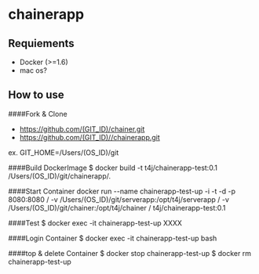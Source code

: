 chainerapp
=====================
## Requiements

- Docker (>=1.6)
- mac os?

## How to use

####Fork & Clone
- https://github.com/(GIT_ID)/chainer.git
- https://github.com/(GIT_ID)//chainerapp.git

ex. GIT_HOME=/Users/(OS_ID)/git

####Build DockerImage
  $ docker build -t t4j/chainerapp-test:0.1 /Users/(OS_ID)/git/chainerapp/.

####Start Container
  docker run --name chainerapp-test-up -i -t -d -p 8080:8080 /
    -v /Users/(OS_ID)/git/serverapp:/opt/t4j/serverapp /
    -v /Users/(OS_ID)/git/chainer:/opt/t4j/chainer /
    t4j/chainerapp-test:0.1

####Test
  $ docker exec -it chainerapp-test-up XXXX

####Login Container
  $ docker exec -it chainerapp-test-up bash

####top & delete Container
  $ docker stop chainerapp-test-up
  $ docker rm chainerapp-test-up